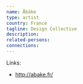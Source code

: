 ```yaml
---
name: Åbäke
type: artist
country: France
tagline: Design Collective
description:
related-persons:
connections:
---
```

Links:
* <http://abake.fr/>
